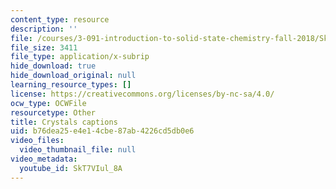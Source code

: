 ```yaml
---
content_type: resource
description: ''
file: /courses/3-091-introduction-to-solid-state-chemistry-fall-2018/SkT7VIul_8A_captions.webvtt
file_size: 3411
file_type: application/x-subrip
hide_download: true
hide_download_original: null
learning_resource_types: []
license: https://creativecommons.org/licenses/by-nc-sa/4.0/
ocw_type: OCWFile
resourcetype: Other
title: Crystals captions
uid: b76dea25-e4e1-4cbe-87ab-4226cd5db0e6
video_files:
  video_thumbnail_file: null
video_metadata:
  youtube_id: SkT7VIul_8A
---
```


